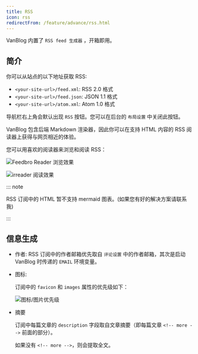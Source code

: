 ```yaml
---
title: RSS
icon: rss
redirectFrom: /feature/advance/rss.html
---
```


VanBlog 内置了 `RSS feed 生成器` ，开箱即用。

<!-- more -->

## 简介

你可以从站点的以下地址获取 RSS:

- `<your-site-url>/feed.xml`: RSS 2.0 格式
- `<your-site-url>/feed.json`: JSON 1.1 格式
- `<your-site-url>/atom.xml`: Atom 1.0 格式

导航栏右上角会默认出现 `RSS` 按钮。您可以在后台的 `布局设置` 中关闭此按钮。

VanBlog 包含后端 Markdown 渲染器，因此你可以在支持 HTML 内容的 RSS 阅读器上获得与网页相近的体验。

您可以用喜欢的阅读器来浏览和阅读 RSS：

![Feedbro Reader 浏览效果](https://www.mereith.com/static/img/bf84404095bdcf8c4a186e0bb1e48429.clipboard-2022-09-04.png)

![irreader 阅读效果](https://www.mereith.com/static/img/4b1ab8a59a5b6f0d28eef449db64cbfa.clipboard-2022-09-04.png)

::: note

RSS 订阅中的 HTML 暂不支持 mermaid 图表。(如果您有好的解决方案请联系我)

:::

## 信息生成

- 作者: RSS 订阅中的作者邮箱优先取自 `评论设置` 中的作者邮箱，其次是启动 VanBlog 时传递的 `EMAIL` 环境变量。

- 图标:

  订阅中的 `favicon` 和 `images` 属性的优先级如下：

  ![图标/图片优先级](https://www.mereith.com/static/img/27f6636bfe5a53cf51544ab8affd6961.clipboard-2022-09-04.png)

- 摘要

  订阅中每篇文章的 `description` 字段取自文章摘要（即每篇文章 `<!-- more -->` 前面的部分）。

  如果没有 `<!-- more -->`，则会提取全文。
